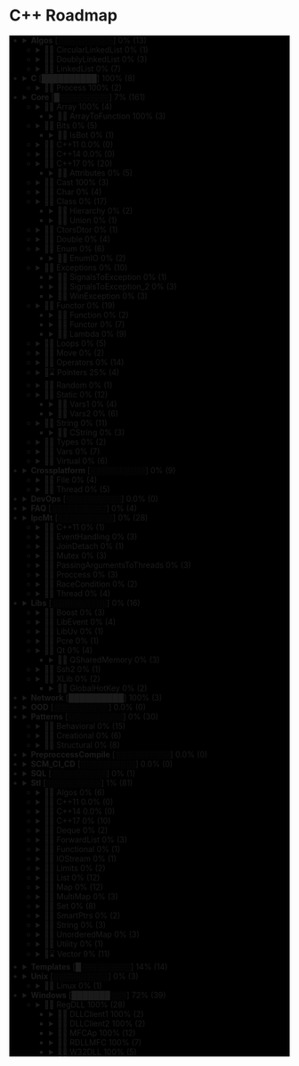 # C++ Roadmap

<div style="background-color:black">

* <details close>
  <summary><b>Algos</b> [░░░░░░░░░░] 0% (13)</summary>

    * ❌ BubbleSort.cpp
    * ❌ InvertString.cpp

  </details>

  * <details close>
    <summary>📁❌ CircularLinkedList 0% (1)</summary>

      * ❌ CircularLinkedList.cpp

    </details>

  * <details close>
    <summary>📁❌ DoublyLinkedList 0% (3)</summary>

      * ❌ DoubleLinkedListDeletion.cpp
      * ❌ DoubleLinkedListInsertion.cpp
      * ❌ DoubleLinkedList.cpp

    </details>

  * <details close>
    <summary>📁❌ LinkedList 0% (7)</summary>

      * ❌ LinkedListInsertion.cpp
      * ❌ DetectLoopInLinkedList.cpp
      * ❌ SortedMergeOfTwoLinkedList.cpp
      * ❌ ReverseALinkedList.cpp
      * ❌ LinkedListDeletion.cpp
      * ❌ PrintNthNodeFromTheEndOfLinkedList.cpp
      * ❌ LinkedListSearchForANode.cpp

    </details>

* <details close>
  <summary><b>C</b> [██████████] 100% (8)</summary>

    * ✅ `Time.cpp`
    * ✅ `Atoi.cpp`
    * ✅ `Printf.cpp`
    * ✅ `Strptime.cpp`
    * ✅ `BuffZero.cpp`
    * ✅ `VSnprintf.cpp`

  </details>

  * <details close>
    <summary>📁✅ Process 100% (2)</summary>

      * ✅ `ExitFunctions.cpp`
      * ✅ `Exit.cpp`

    </details>

* <details close>
  <summary><b>Core</b> [█░░░░░░░░░] 7% (161)</summary>

    * ✅ `Explicit.cpp`
    * ✅ `GoTo.cpp`
    * ✅ `ReturnBool.cpp`
    * ✅ `SwitchString.cpp`

  </details>

  * <details close>
    <summary>📁✅ Array 100% (4)</summary>

      * ✅ `ArraySize.cpp`

    </details>

    * <details close>
      <summary>📁✅ ArrayToFunction 100% (3)</summary>

        * ✅ `ArrayToFunction3.cpp`
        * ✅ `ArrayToFunction1.cpp`
        * ✅ `ArrayToFunction2.cpp`

      </details>

  * <details close>
    <summary>📁❌ Bits 0% (5)</summary>

      * ❌ BitMask2.cpp
      * ❌ BitMask.cpp
      * ❌ bitset.cpp
      * ❌ BuffToint.cpp

    </details>

    * <details close>
      <summary>📁❌ IsBot 0% (1)</summary>

        * ❌ main_BlackList.cpp

      </details>

  * <details close>
    <summary>📁❌ C++11 0.0% (0)</summary>


    </details>

  * <details close>
    <summary>📁❌ C++14 0.0% (0)</summary>


    </details>

  * <details close>
    <summary>📁❌ C++17 0% (20)</summary>

      * ❌ TemplateAutoParam.cpp
      * ❌ StructuredBindings.cpp
      * ❌ NestedNamespaces.cpp
      * ❌ LambdaThisByValue.cpp
      * ❌ EnumListInitialization.cpp
      * ❌ StructuredBindingsRef.cpp
      * ❌ ConstexprIf.cpp
      * ❌ FAQ.md
      * ❌ BracedInitList.cpp
      * ❌ ConstexprLambda.cpp
      * ❌ FoldExpressions.cpp
      * ❌ InlineVars.cpp
      * ❌ TemplateArgDeduction.cpp
      * ❌ SelectionVarInitializer.cpp
      * ❌ Utf8CharLiterals.cpp

    </details>

    * <details close>
      <summary>📁❌ Attributes 0% (5)</summary>

        * ❌ maybe_unused.cpp
        * ❌ FAQ.md
        * ❌ Sample1.cpp
        * ❌ fallthrough.cpp
        * ❌ nodiscard.cpp

      </details>

  * <details close>
    <summary>📁✅ Cast 100% (3)</summary>

      * ✅ `ReinterpretCast.cpp`
      * ✅ `Casts.cpp`
      * ✅ `BoolCast.cpp`

    </details>

  * <details close>
    <summary>📁❌ Char 0% (4)</summary>

      * ❌ IntToChar.cpp
      * ❌ Escape.cpp
      * ❌ UnicodeAnsi.cpp
      * ❌ SizeofUnicodes.cpp

    </details>

  * <details close>
    <summary>📁❌ Class 0% (17)</summary>

      * ❌ MethodWithoutBody.cpp
      * ❌ InitConstructor.cpp
      * ❌ InheritanceFunctions.cpp
      * ❌ ConstructOrder.cpp
      * ❌ CopyConstructor1.cpp
      * ❌ EmptyStructSizeOf.cpp
      * ❌ SizeOfClass.cpp
      * ❌ CallMethod.cpp
      * ❌ InitOrder.cpp
      * ❌ FunctionDefinition.cpp
      * ❌ CpoyConstructor2.cpp
      * ❌ QuotedString.java
      * ❌ FriendClass.cpp
      * ❌ CondtructorOrder.cpp

    </details>

    * <details close>
      <summary>📁❌ Hierarchy 0% (2)</summary>

        * ❌ Hierarchy.cpp
        * ❌ Proxy.cpp

      </details>

    * <details close>
      <summary>📁❌ Union 0% (1)</summary>

        * ❌ Union.cpp

      </details>

  * <details close>
    <summary>📁❌ CtorsDtor 0% (1)</summary>

      * ❌ ConstructNew.cpp

    </details>

  * <details close>
    <summary>📁❌ Double 0% (4)</summary>

      * ❌ IntDoubleCompare.cpp
      * ❌ DoubleCast.cpp
      * ❌ DoubleCompare.cpp
      * ❌ IsGreater.cpp

    </details>

  * <details close>
    <summary>📁❌ Enum 0% (6)</summary>

      * ❌ SafeEnum.cpp
      * ❌ SizeOf.cpp
      * ❌ ForEnum.cpp
      * ❌ CodeStyle.cpp

    </details>

    * <details close>
      <summary>📁❌ EnumIO 0% (2)</summary>

        * ❌ EnumIO.h
        * ❌ EnumIO_test.cpp

      </details>

  * <details close>
    <summary>📁❌ Exceptions 0% (10)</summary>

      * ❌ Try.cpp
      * ❌ Exception2.cpp
      * ❌ Exception3.cpp

    </details>

    * <details close>
      <summary>📁❌ SignalsToException 0% (1)</summary>

        * ❌ SignalsToException.cpp

      </details>

    * <details close>
      <summary>📁❌ SignalsToException_2 0% (3)</summary>

        * ❌ SignalHandler.h
        * ❌ SignalHandler.inl
        * ❌ SignalsToException_2.cpp

      </details>

    * <details close>
      <summary>📁❌ WinException 0% (3)</summary>

        * ❌ CxWinException.cpp
        * ❌ WinException.cpp
        * ❌ CxWinException.h

      </details>

  * <details close>
    <summary>📁❌ Functor 0% (19)</summary>

      * ❌ VariableArguments.cpp

    </details>

    * <details close>
      <summary>📁❌ Function 0% (2)</summary>

        * ❌ NativeFunction.cpp
        * ❌ InlineFunction.cpp

      </details>

    * <details close>
      <summary>📁❌ Functor 0% (7)</summary>

        * ❌ FunctorExample4.cpp
        * ❌ FunctorExample1.cpp
        * ❌ FunctorExample2.cpp
        * ❌ Functor.cpp
        * ❌ FunctorTarget.cpp
        * ❌ FunctorExample3.cpp
        * ❌ StaticFunctor.cpp

      </details>

    * <details close>
      <summary>📁❌ Lambda 0% (9)</summary>

        * ❌ LambdaMemberVariableCapture.cpp
        * ❌ LambdaScopes.cpp
        * ❌ LambdaScopeFaultScenario.cpp
        * ❌ LambaExamples.cpp
        * ❌ LambdaPtrsSizes.cpp
        * ❌ LambdaScopesByValue.cpp
        * ❌ LambdaScopesByReference.cpp
        * ❌ GccLambdaLeaky.cpp
        * ❌ LambdaBasic.cpp

      </details>

  * <details close>
    <summary>📁❌ Loops 0% (5)</summary>

      * ❌ ForBreak.cpp
      * ❌ SwitchCase.cpp
      * ❌ For.cpp
      * ❌ GoToLablel.cpp
      * ❌ ForVoid.cpp

    </details>

  * <details close>
    <summary>📁❌ Move 0% (2)</summary>

      * ❌ MoveRef.cpp
      * ❌ Move.cpp

    </details>

  * <details close>
    <summary>📁❌ Operators 0% (14)</summary>

      * ❌ OverloadingPrefixIncermentDecrementOperator.cpp
      * ❌ NamespaceOperator.cpp
      * ❌ DecIncInt.cpp
      * ❌ OperatorsNewDelete.cpp
      * ❌ Exclamanation.cpp
      * ❌ PlacementNew.cpp
      * ❌ OverloadingLogicalOperator.cpp
      * ❌ OperatorIn.cpp
      * ❌ OverloadingArithmeticOperator.cpp
      * ❌ OverloadingInputOutputOperator.cpp
      * ❌ OverloadingPostfixIncermentDecrementOperator.cpp
      * ❌ OverloadingUnaryOperator.cpp
      * ❌ ZeroDivision.cpp
      * ❌ OverloadingArithmeticOperatorUsingMemberFunction.cpp

    </details>

  * <details close>
    <summary>📁⌛ Pointers 25% (4)</summary>

      * ✅ `xPTR_DELETE.cpp`
      * ❌ CatchPtr.hpp
      * ❌ FunctionPtr.cpp
      * ❌ AutoPtr.h

    </details>

  * <details close>
    <summary>📁❌ Random 0% (1)</summary>

      * ❌ Random.cpp

    </details>

  * <details close>
    <summary>📁❌ Static 0% (12)</summary>

      * ❌ StaticHolder.cpp
      * ❌ Data.cpp

    </details>

    * <details close>
      <summary>📁❌ Vars1 0% (4)</summary>

        * ❌ module.h
        * ❌ main_Var1.cpp
        * ❌ header.h
        * ❌ module.inl

      </details>

    * <details close>
      <summary>📁❌ Vars2 0% (6)</summary>

        * ❌ CxVars.inl
        * ❌ module.h
        * ❌ CVar.h
        * ❌ CxVars.h
        * ❌ main_Var2.cpp
        * ❌ module.inl

      </details>

  * <details close>
    <summary>📁❌ String 0% (11)</summary>

      * ❌ StringView.cpp
      * ❌ OtherUsefulFunction.cpp
      * ❌ CapacityFunction.cpp
      * ❌ InitializationWays.cpp
      * ❌ InputFunction.cpp
      * ❌ IteratorFunction.cpp
      * ❌ Reverse.cpp
      * ❌ ManipulatingFunction.cpp

    </details>

    * <details close>
      <summary>📁❌ CString 0% (3)</summary>

        * ❌ main_CString.cpp
        * ❌ CString.inl
        * ❌ CString.h

      </details>

  * <details close>
    <summary>📁❌ Types 0% (2)</summary>

      * ❌ TypeNames.cpp
      * ❌ TypeSizes.cpp

    </details>

  * <details close>
    <summary>📁❌ Vars 0% (7)</summary>

      * ❌ VarVisibility.cpp
      * ❌ LvalueRvalue.cpp
      * ❌ GlobalVar2.cpp
      * ❌ GlobalVar1.cpp
      * ❌ InitMembers.cpp
      * ❌ ValueInitialization.cpp
      * ❌ InitVars.cpp

    </details>

  * <details close>
    <summary>📁❌ Virtual 0% (6)</summary>

      * ❌ VirtualInheritance1.cpp
      * ❌ VirtualDestructor.txt
      * ❌ VirtualFunction1.cpp
      * ❌ VirtualInheritance2.cpp
      * ❌ VirtualFunction2.cpp
      * ❌ PureVirtual.cpp

    </details>

* <details close>
  <summary><b>Crossplatform</b> [░░░░░░░░░░] 0% (9)</summary>


  </details>

  * <details close>
    <summary>📁❌ File 0% (4)</summary>

      * ❌ FileRouter.inl
      * ❌ File_old.h
      * ❌ FileRouter.h
      * ❌ File.h

    </details>

  * <details close>
    <summary>📁❌ Thread 0% (5)</summary>

      * ❌ IThreadImpl_win.h
      * ❌ Thread.h
      * ❌ Thread_old.h
      * ❌ IThreadImpl_posix.h
      * ❌ IThreadImpl.h

    </details>

* <details close>
  <summary><b>DevOps</b> [░░░░░░░░░░] 0.0% (0)</summary>


  </details>

* <details close>
  <summary><b>FAQ</b> [░░░░░░░░░░] 0% (4)</summary>

    * ❌ CppQuestions.md
    * ❌ FAQ.txt
    * ❌ CppInterview400_dou.ua.md
    * ❌ RSDN.md

  </details>

* <details close>
  <summary><b>IpcMt</b> [░░░░░░░░░░] 0% (28)</summary>

    * ❌ signal_stacktrace.cpp
    * ❌ psiginfo.cpp
    * ❌ signal_ctrl_c.cpp
    * ❌ FAQ.md
    * ❌ ThreadHarwareConcurrency.cpp
    * ❌ condition_variable.cpp
    * ❌ signal.cpp
    * ❌ IpcMethods.txt

  </details>

  * <details close>
    <summary>📁❌ C++11 0% (1)</summary>

      * ❌ atomic_flag.cpp

    </details>

  * <details close>
    <summary>📁❌ EventHandling 0% (3)</summary>

      * ❌ ConditionalVariableBasics.cpp
      * ❌ BasicXMLEventHandlingUsingConditionalVariable.cpp
      * ❌ BasicXMLEventHandling.cpp

    </details>

  * <details close>
    <summary>📁❌ JoinDetach 0% (1)</summary>

      * ❌ JoiningThreads.cpp

    </details>

  * <details close>
    <summary>📁❌ Mutex 0% (3)</summary>

      * ❌ MutexLockUnlock.cpp
      * ❌ MutexLockUnlock2.cpp
      * ❌ MutexLockGuard.cpp

    </details>

  * <details close>
    <summary>📁❌ PassingArgumentsToThreads 0% (3)</summary>

      * ❌ PassingPointersTThread.cpp
      * ❌ PassingReferencesToThread.cpp
      * ❌ PassingSimpleArgumentsToThread.cpp

    </details>

  * <details close>
    <summary>📁❌ Proccess 0% (3)</summary>

      * ❌ Wait.cpp
      * ❌ ExecuteBin.cpp
      * ❌ GetStdInOutError.cpp

    </details>

  * <details close>
    <summary>📁❌ RaceCondition 0% (2)</summary>

      * ❌ RaceConditionExample.cpp
      * ❌ RaceConditionExample2.cpp

    </details>

  * <details close>
    <summary>📁❌ Thread 0% (4)</summary>

      * ❌ ThreadCreationUsingLambdaFunction.cpp
      * ❌ ThreadCreationUsingFunctionPointer.cpp
      * ❌ DifferentiatingBetweenThread.cpp
      * ❌ ThreadCreationUsingFunctionObjects.cpp

    </details>

* <details close>
  <summary><b>Libs</b> [░░░░░░░░░░] 0% (16)</summary>


  </details>

  * <details close>
    <summary>📁❌ Boost 0% (3)</summary>

      * ❌ ScopeArray.cpp
      * ❌ ProgramOptions.cpp
      * ❌ Bind.cpp

    </details>

  * <details close>
    <summary>📁❌ LibEvent 0% (4)</summary>

      * ❌ all_test.cpp
      * ❌ FAQ.txt
      * ❌ time-test.c
      * ❌ signal-test.c

    </details>

  * <details close>
    <summary>📁❌ LibUv 0% (1)</summary>

      * ❌ FAQ.md

    </details>

  * <details close>
    <summary>📁❌ Pcre 0% (1)</summary>

      * ❌ pcrepp.cpp.off

    </details>

  * <details close>
    <summary>📁❌ Qt 0% (4)</summary>

      * ❌ HttpUpload.cpp

    </details>

    * <details close>
      <summary>📁❌ QSharedMemory 0% (3)</summary>

        * ❌ main_MainDialog.cpp
        * ❌ MainDialog.cpp
        * ❌ MainDialog.h

      </details>

  * <details close>
    <summary>📁❌ Ssh2 0% (1)</summary>

      * ❌ SSH2.cpp

    </details>

  * <details close>
    <summary>📁❌ XLib 0% (2)</summary>


    </details>

    * <details close>
      <summary>📁❌ GlobalHotKey 0% (2)</summary>

        * ❌ xgrabkey.c
        * ❌ xgrabkey_2.c

      </details>

* <details close>
  <summary><b>Network</b> [██████████] 100% (3)</summary>

    * ✅ `IpString.cpp`
    * ✅ `TcpUdpDiffs.md`
    * ✅ `Mount.cpp`

  </details>

* <details close>
  <summary><b>OOD</b> [░░░░░░░░░░] 0.0% (0)</summary>


  </details>

* <details close>
  <summary><b>Patterns</b> [░░░░░░░░░░] 0% (30)</summary>

    * ❌ FAQ.md

  </details>

  * <details close>
    <summary>📁❌ Behavioral 0% (15)</summary>

      * ❌ memento.cpp
      * ❌ iterator.cpp
      * ❌ strategy.cpp
      * ❌ visitor2.cpp
      * ❌ observer.cpp
      * ❌ visitor1.cpp
      * ❌ interpreter.cpp
      * ❌ template_method.cpp
      * ❌ chain_of_responsibility.cpp
      * ❌ command.cpp
      * ❌ state.cpp
      * ❌ mediator.cpp
      * ❌ null_object.cpp
      * ❌ iterator_with_operators.cpp
      * ❌ observer2.cpp

    </details>

  * <details close>
    <summary>📁❌ Creational 0% (6)</summary>

      * ❌ ClassFactory.cpp
      * ❌ Singleton.cpp
      * ❌ Builder.cpp
      * ❌ FactoryMethod.cpp
      * ❌ AbstractFactory.cpp
      * ❌ Prototype.cpp

    </details>

  * <details close>
    <summary>📁❌ Structural 0% (8)</summary>

      * ❌ adapter.cpp
      * ❌ ContainerFacade.h
      * ❌ proxy.cpp
      * ❌ bridge.cpp
      * ❌ facade.cpp
      * ❌ decorator.cpp
      * ❌ composite.cpp
      * ❌ flyweight.cpp

    </details>

* <details close>
  <summary><b>PreproccessCompile</b> [░░░░░░░░░░] 0.0% (0)</summary>


  </details>

* <details close>
  <summary><b>SCM_CI_CD</b> [░░░░░░░░░░] 0.0% (0)</summary>


  </details>

* <details close>
  <summary><b>SQL</b> [░░░░░░░░░░] 0% (1)</summary>

    * ❌ test.sql

  </details>

* <details close>
  <summary><b>Stl</b> [░░░░░░░░░░] 1% (81)</summary>

    * ❌ StlFeatures.txt

  </details>

  * <details close>
    <summary>📁❌ Algos 0% (6)</summary>

      * ❌ difference.cpp
      * ❌ accumulate.cpp
      * ❌ sort.txt
      * ❌ replace_if.cpp
      * ❌ transform.cpp
      * ❌ set_symmetric_difference.cpp

    </details>

  * <details close>
    <summary>📁❌ C++11 0.0% (0)</summary>


    </details>

  * <details close>
    <summary>📁❌ C++14 0.0% (0)</summary>


    </details>

  * <details close>
    <summary>📁❌ C++17 0% (10)</summary>

      * ❌ Any.cpp
      * ❌ StringView2.cpp
      * ❌ Invoke.cpp
      * ❌ Variant.cpp
      * ❌ ParallelAlgos.cpp
      * ❌ Apply.cpp
      * ❌ Optional.cpp
      * ❌ Fs.cpp
      * ❌ Byte.cpp
      * ❌ MapSetSplicing.cpp

    </details>

  * <details close>
    <summary>📁❌ Deque 0% (2)</summary>

      * ❌ DequeImplementation.cpp
      * ❌ DequeOperations.cpp

    </details>

  * <details close>
    <summary>📁❌ ForwardList 0% (3)</summary>

      * ❌ ForwardListOperation2.cpp
      * ❌ ForwardListOperation1.cpp
      * ❌ ForwardListAssign.cpp

    </details>

  * <details close>
    <summary>📁❌ Functional 0% (1)</summary>

      * ❌ ref.cpp

    </details>

  * <details close>
    <summary>📁❌ IOStream 0% (1)</summary>

      * ❌ OperatorOutput.cpp

    </details>

  * <details close>
    <summary>📁❌ Limits 0% (2)</summary>

      * ❌ NumericLimits.cpp
      * ❌ DoubleLimits.cpp

    </details>

  * <details close>
    <summary>📁❌ List 0% (12)</summary>

      * ❌ splice.cpp
      * ❌ ListErase.cpp
      * ❌ insertInLoop.cpp
      * ❌ ListSearchUsingGenerate.cpp
      * ❌ ListRemove.cpp
      * ❌ ListOperations.cpp
      * ❌ insert.cpp
      * ❌ ListRemoveIf.cpp
      * ❌ ListSort.cpp
      * ❌ ListConditionalEraseWhileIteration.cpp
      * ❌ ListSearchUsingFind.cpp
      * ❌ list.cpp

    </details>

  * <details close>
    <summary>📁❌ Map 0% (12)</summary>

      * ❌ Maps.cpp
      * ❌ OperatorAccess.cpp
      * ❌ MapReversePrint.cpp
      * ❌ MapComparison.cpp
      * ❌ MapOperatorAccessElement.cpp
      * ❌ MapDeletionByIteratorRange.cpp
      * ❌ MapComparisonByUserDefinedObjects.cpp
      * ❌ Erase.cpp
      * ❌ MapInsertion.cpp
      * ❌ MapUnorderedMap.cpp
      * ❌ MapBasics.cpp
      * ❌ Bool.cpp

    </details>

  * <details close>
    <summary>📁❌ MultiMap 0% (3)</summary>

      * ❌ MultimapOperations.cpp
      * ❌ MultimapCI.cpp
      * ❌ MultimapBasics.cpp

    </details>

  * <details close>
    <summary>📁❌ Set 0% (8)</summary>

      * ❌ SetInsertionUsingIteratorRange.cpp
      * ❌ set_insert.cpp
      * ❌ SetsWithUserDefinedClassesUsingComparator.cpp
      * ❌ SetsBasics.cpp
      * ❌ SearchInASet.cpp
      * ❌ SetErase.cpp
      * ❌ VerifyAndInsertInSet.cpp
      * ❌ SetsWithUserDefinedClasses.cpp

    </details>

  * <details close>
    <summary>📁❌ SmartPtrs 0% (2)</summary>

      * ❌ AutoPtrVSUniquePtr.cpp
      * ❌ smart-pointers-in-cpp11.html

    </details>

  * <details close>
    <summary>📁❌ String 0% (3)</summary>

      * ❌ reverse.cpp
      * ❌ CstrNull.cpp
      * ❌ stringWithNull.cpp

    </details>

  * <details close>
    <summary>📁❌ UnorderedMap 0% (3)</summary>

      * ❌ UnorderedMapInitialization.cpp
      * ❌ UnorderedMapInsertion.cpp
      * ❌ UnorderedMapBasics.cpp

    </details>

  * <details close>
    <summary>📁❌ Utility 0% (1)</summary>

      * ❌ forward.cpp

    </details>

  * <details close>
    <summary>📁⌛ Vector 9% (11)</summary>

      * ❌ RandomNumberInitializationInVector.cpp
      * ❌ RemoveAllOccurrencesOfAnElementFromVector.cpp
      * ❌ VectorOperations1.cpp
      * ✅ `slice.cpp`
      * ❌ VectorInitialization.cpp
      * ❌ VectorOperations3.cpp
      * ❌ SimpleOperationsOnVector.cpp
      * ❌ VectorEraseRemove.cpp
      * ❌ VectorListDequePushBack.cpp
      * ❌ VectorOperations2.cpp
      * ❌ RemoveAllOccurrencesOfAnElementFromVector2.cpp

    </details>

* <details close>
  <summary><b>Templates</b> [█░░░░░░░░░] 14% (14)</summary>

    * ❌ MaximumOfTwoValues.cpp
    * ❌ VariadicFunc.cpp
    * ❌ AverageOfValuesInObjects.cpp
    * ❌ MaximumOfTwoObjects.cpp
    * ✅ `FAQ.md`
    * ❌ Templates_and_Classes.txt
    * ❌ VariadicTemplates3.cpp
    * ❌ AverageOfAnArray.cpp
    * ❌ Export.cpp
    * ❌ VariadicTemplates2.cpp
    * ❌ ClassTemplate.cpp
    * ❌ VariadicTemplates.cpp
    * ✅ `Export.h`
    * ❌ Params.cpp

  </details>

* <details close>
  <summary><b>Unix</b> [░░░░░░░░░░] 0% (3)</summary>

    * ❌ umask.cpp
    * ❌ Fork.cpp

  </details>

  * <details close>
    <summary>📁❌ Linux 0% (1)</summary>

      * ❌ inotify.cpp

    </details>

* <details close>
  <summary><b>Windows</b> [███████░░░] 72% (39)</summary>

    * ❌ CxHandle.cpp
    * ❌ getuid.cpp
    * ❌ Batery.cpp
    * ❌ OsBit.txt
    * ❌ AnsiUtf8.cpp
    * ❌ Event.cpp
    * ❌ GetTokenInformation.cpp
    * ❌ CommandLine.cpp
    * ❌ MemoryUsage.cpp
    * ❌ OsBit.cpp
    * ❌ WaitForSingleObject.cpp

  </details>

  * <details close>
    <summary>📁✅ RegDLL 100% (28)</summary>


    </details>

    * <details close>
      <summary>📁✅ DLLClient1 100% (2)</summary>

        * ✅ `DLLCode.h`
        * ✅ `DLLCode.cpp`

      </details>

    * <details close>
      <summary>📁✅ DLLClient2 100% (2)</summary>

        * ✅ `DLLCode.h`
        * ✅ `DLLClient2.cpp`

      </details>

    * <details close>
      <summary>📁✅ MFCAp 100% (12)</summary>

        * ✅ `StdAfx.cpp`
        * ✅ `MainFrm.cpp`
        * ✅ `Resource.h`
        * ✅ `MFCApView.h`
        * ✅ `MFCApDoc.h`
        * ✅ `DLLCode.h`
        * ✅ `MFCApView.cpp`
        * ✅ `MFCAp.h`
        * ✅ `MFCAp.cpp`
        * ✅ `MFCApDoc.cpp`
        * ✅ `MainFrm.h`
        * ✅ `StdAfx.h`

      </details>

    * <details close>
      <summary>📁✅ RDLLMFC 100% (7)</summary>

        * ✅ `StdAfx.cpp`
        * ✅ `RDLLMFC.cpp`
        * ✅ `RDLLMFC.h`
        * ✅ `Resource.h`
        * ✅ `DLLCode.h`
        * ✅ `DLLCode.cpp`
        * ✅ `StdAfx.h`

      </details>

    * <details close>
      <summary>📁✅ W32DLL 100% (5)</summary>

        * ✅ `StdAfx.cpp`
        * ✅ `DLLCode.h`
        * ✅ `DLLCode.cpp`
        * ✅ `W32DLL.cpp`
        * ✅ `StdAfx.h`

      </details>

</div>
